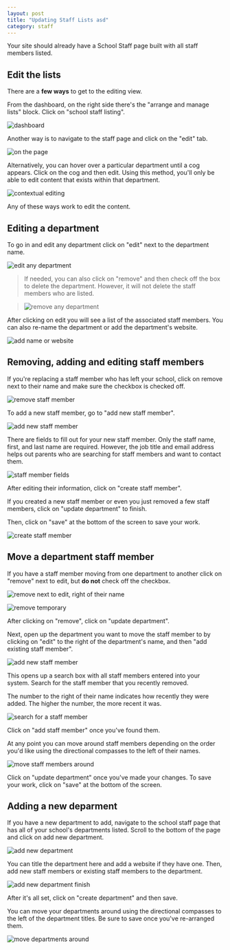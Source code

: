 ```yaml
---
layout: post
title: "Updating Staff Lists asd"
category: staff
---
```


Your site should already have a School Staff page built with all staff members listed.

## Edit the lists

There are a **few ways** to get to the editing view.

From the dashboard, on the right side there's the "arrange and manage lists" block. Click on "school staff listing".

![dashboard](/schoolsites-help/images/hs-staff/edit-dashboard.png)

Another way is to navigate to the staff page and click on the "edit" tab.

![on the page](/schoolsites-help/images/hs-staff/edit-tab.png)

Alternatively, you can hover over a particular department until a cog appears. Click on the cog and then edit. Using this method, you'll only be able to edit content that exists within that department.

![contextual editing](/schoolsites-help/images/hs-staff/edit-cog.png)

Any of these ways work to edit the content.

## Editing a department

To go in and edit any department click on "edit" next to the department name. 

![edit any department](/schoolsites-help/images/hs-staff/edit-any-department.png)

> If needed, you can also click on "remove" and then check off the box to delete the department. However, it will not delete the staff members who are listed.

> ![remove any department](/schoolsites-help/images/hs-staff/remove-deptartment.png)

After clicking on edit you will see a list of the associated staff members. You can also re-name the department or add the department's website.

![add name or website](/schoolsites-help/images/hs-staff/name-website.png)

## Removing, adding and editing staff members

If you're replacing a staff member who has left your school, click on remove next to their name and make sure the checkbox is checked off. 

![remove staff member](/schoolsites-help/images/hs-staff/remove-staff.png)

To add a new staff member, go to "add new staff member".

![add new staff member](/schoolsites-help/images/hs-staff/add-new-staff.png)

There are fields to fill out for your new staff member. Only the staff name, first, and last name are required. However, the job title and email address helps out parents who are searching for staff members and want to contact them.

![staff member fields](/schoolsites-help/images/hs-staff/staff-fields.png)

After editing their information, click on "create staff member".

If you created a new staff member or even you just removed a few staff members, click on "update department" to finish.

Then, click on "save" at the bottom of the screen to save your work.

![create staff member](/schoolsites-help/images/hs-staff/update-department.png)

## Move a department staff member

If you have a staff member moving from one department to another click on "remove" next to edit, but **do not** check off the checkbox.

![remove next to edit, right of their name](/schoolsites-help/images/hs-staff/remove-edit-member.png)

![remove temporary](/schoolsites-help/images/hs-staff/remove-temp.png)

After clicking on "remove", click on "update department".

Next, open up the department you want to move the staff member to by clicking on "edit" to the right of the department's name, and then "add existing staff member".

![add new staff member](/schoolsites-help/images/hs-staff/add-new-staff.png)

This opens up a search box with all staff members entered into your system. Search for the staff member that you recently removed.

The number to the right of their name indicates how recently they were added. The higher the number, the more recent it was.

![search for a staff member](/schoolsites-help/images/hs-staff/search.png)

Click on "add staff member" once you've found them.

At any point you can move around staff members depending on the order you'd like using the directional compasses to the left of their names.

![move staff members around](/schoolsites-help/images/hs-staff/move-staff-around.png)

Click on "update department" once you've made your changes. To save your work, click on "save" at the bottom of the screen.

## Adding a new deparment

If you have a new department to add, navigate to the school staff page that has all of your school's departments listed. Scroll to the bottom of the page and click on add new department.

![add new department](/schoolsites-help/images/hs-staff/add-new-department.png)

You can title the department here and add a website if they have one. Then, add new staff members or existing staff members to the department.

![add new department finish](/schoolsites-help/images/hs-staff/new-department-staff.png)

After it's all set, click on "create department" and then save.

You can move your departments around using the directional compasses to the left of the department titles. Be sure to save once you've re-arranged them.

![move departments around](/schoolsites-help/images/hs-staff/move-around-depts.png)

